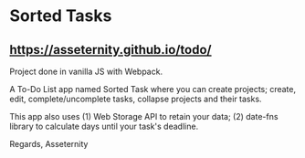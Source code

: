 # Sorted Tasks

## https://asseternity.github.io/todo/

Project done in vanilla JS with Webpack.

A To-Do List app named Sorted Task where you can create projects; create, edit, complete/uncomplete tasks, collapse projects and their tasks.

This app also uses (1) Web Storage API to retain your data; (2) date-fns library to calculate days until your task's deadline.

Regards,
Asseternity
